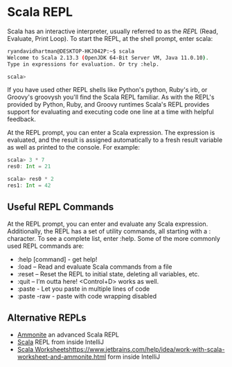 # Scala REPL

Scala has an interactive interpreter, usually referred to as the *REPL* (Read, Evaluate, Print Loop). To start the REPL, at the shell prompt, enter scala:

```bash
ryandavidhartman@DESKTOP-HKJ042P:~$ scala
Welcome to Scala 2.13.3 (OpenJDK 64-Bit Server VM, Java 11.0.10).
Type in expressions for evaluation. Or try :help.

scala>
```

If you have used other REPL shells like Python's python, Ruby's irb, or Groovy's groovysh you'll find the Scala REPL familiar.  As with the REPL's provided by Python, Ruby, and Groovy runtimes Scala's REPL provides support for evaluating and executing code one line at a time with helpful feedback.

At the REPL prompt, you can enter a Scala expression. The expression is evaluated, and the result is assigned automatically to a fresh result variable as well as printed to the console. For example:

```scala
scala> 3 * 7
res0: Int = 21

scala> res0 * 2
res1: Int = 42
```

## Useful REPL Commands

At the REPL prompt, you can enter and evaluate any Scala expression. Additionally, the REPL has a set of utility commands, all starting with a : character. To see a complete list, enter :help. Some of the more commonly used REPL commands are:

* :help [command] - get help!
* :load – Read and evaluate Scala commands from a file
* :reset – Reset the REPL to initial state, deleting all variables, etc.
* :quit – I’m outta here! <Control+D> works as well.
* :paste - Let you paste in multiple lines of code
* :paste -raw - paste with code wrapping disabled

## Alternative REPLs

* [Ammonite](https://ammonite.io/#Ammonite-REPL) an advanced Scala REPL
* [Scala](https://www.jetbrains.com/help/idea/run-debug-configuration-scala-console.html) REPL from inside IntelliJ
* [Scala Worksheets]()https://www.jetbrains.com/help/idea/work-with-scala-worksheet-and-ammonite.html form inside IntelliJ
